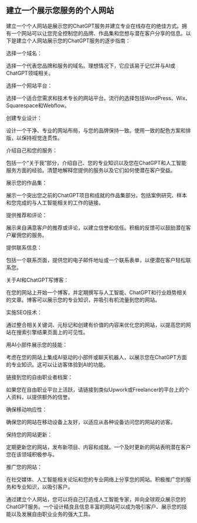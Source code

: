 ## 建立一个展示您服务的个人网站

建立一个个人网站是展示您的ChatGPT服务并建立专业在线存在的绝佳方式。拥有一个网站可以让您完全控制您的品牌、作品集和您想与潜在客户分享的信息。以下是建立个人网站展示您的ChatGPT服务的逐步指南：

选择一个域名：

选择一个代表您品牌和服务的域名。理想情况下，它应该易于记忆并与AI或ChatGPT领域相关。

选择一个网站平台：

选择一个适合您需求和技术专长的网站平台。流行的选择包括WordPress、Wix、Squarespace和Webflow。

创建专业设计：

设计一个干净、专业的网站布局，与您的品牌保持一致。使用一致的配色方案和排版，以保持视觉连贯性。

介绍自己和您的服务：

包括一个“关于我”部分，介绍自己、您的专业知识以及您在ChatGPT和人工智能服务方面的经验。清楚地解释您提供的服务以及它们如何使潜在客户受益。

展示您的作品集：

展示一个突出您之前的ChatGPT项目和成就的作品集部分。包括案例研究、样本和您完成的与人工智能相关的工作的链接。

提供推荐和评论：

展示来自满意客户的推荐或评论，以建立信誉和信任。积极的反馈可以鼓励潜在客户雇佣您的服务。

提供联系信息：

包括一个联系页面，提供您的电子邮件地址或一个联系表单，以便潜在客户轻松联系您。

关于AI和ChatGPT写博客：

在您的网站上开始一个博客，并定期撰写与人工智能、ChatGPT和行业趋势相关的文章。博客可以展示您的专业知识，并吸引有机流量到您的网站。

实施SEO技术：

通过整合相关关键词、元标记和创建有价值的内容来优化您的网站，以提高您的网站在搜索引擎结果页面上的可见性。

用AI小部件展示您的技能：

考虑在您的网站上集成AI驱动的小部件或聊天机器人，以展示您在ChatGPT方面的专业知识。这可以让访客体验到AI的功能。

链接到您的自由职业者档案：

如果您在自由职业平台上活跃，请链接到类似Upwork或Freelancer的平台上的个人资料，以提供额外的信誉。

确保移动响应性：

确保您的网站在移动设备上友好，以适应从各种设备访问您的网站的访客。

保持您的网站更新：

定期更新您的网站，发布新项目、内容和成就。一个及时更新的网站表明潜在客户您在该领域积极参与。

推广您的网站：

在社交媒体、人工智能相关论坛和您的专业网络上分享您的网站。积极推广您的服务和专业知识，以吸引客户。

通过建立个人网站，您可以将自己打造成人工智能专家，并向全球观众展示您的ChatGPT服务。一个设计精良且信息丰富的网站可以成为吸引客户、展示您的技能以及发展自由职业业务的强大工具。
